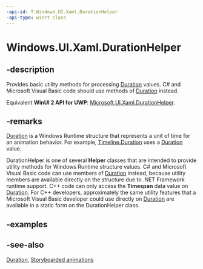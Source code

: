 ```yaml
---
-api-id: T:Windows.UI.Xaml.DurationHelper
-api-type: winrt class
---
```


<!-- Class syntax.
public class DurationHelper : Windows.UI.Xaml.IDurationHelper
-->

# Windows.UI.Xaml.DurationHelper

## -description

Provides basic utility methods for processing [Duration](duration.md) values. C# and Microsoft Visual Basic code should use methods of [Duration](duration.md) instead.

Equivalent **WinUI 2 API for UWP**: [Microsoft.UI.Xaml.DurationHelper](/windows/winui/api/microsoft.ui.xaml.durationhelper).

## -remarks

[Duration](duration.md) is a Windows Runtime structure that represents a unit of time for an animation behavior. For example, [Timeline.Duration](../windows.ui.xaml.media.animation/timeline_duration.md) uses a [Duration](duration.md) value.

DurationHelper is one of several **Helper** classes that are intended to provide utility methods for Windows Runtime structure values. C# and Microsoft Visual Basic code can use members of [Duration](duration.md) instead, because utility members are available directly on the structure due to .NET Framework runtime support. C++ code can only access the **Timespan** data value on [Duration](duration.md). For C++ developers, approximately the same utility features that a Microsoft Visual Basic developer could use directly on [Duration](duration.md) are available in a static form on the DurationHelper class.

## -examples

## -see-also

[Duration](duration.md), [Storyboarded animations](/windows/uwp/graphics/storyboarded-animations)
